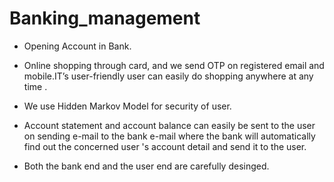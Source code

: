 ﻿# Banking_management


* Opening Account in Bank.

* Online shopping through card, and we send OTP on registered email and mobile.IT’s
  user-friendly user can easily do shopping anywhere at any time .
* We use Hidden Markov Model for security of user.
* Account statement and account balance can easily be sent to the user on sending e-mail to the bank e-mail where the bank will automatically
find out the concerned user 's account detail and send it to the user.
* Both the bank end and the user end are carefully desinged.